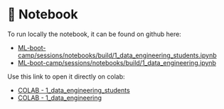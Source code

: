 # 🐍 Notebook

To run locally the notebook, it can be found on github here:

- [ML-boot-camp/sessions/notebooks/build/1_data_engineering_students.ipynb](https://github.com/ML-boot-camp/sessions/blob/main/notebooks/build/1_data_engineering_students.ipynb)
- [ML-boot-camp/sessions/notebooks/build/1_data_engineering.ipynb](https://github.com/ML-boot-camp/sessions/blob/main/notebooks/build/1_data_engineering.ipynb)

Use this link to open it directly on colab:

- [COLAB - 1_data_engineering_students](https://githubtocolab.com/ML-boot-camp/sessions/blob/main/notebooks/build/1_data_engineering_students.ipynb)
- [COLAB - 1_data_engineering](https://githubtocolab.com/ML-boot-camp/sessions/blob/main/notebooks/build/1_data_engineering.ipynb)
